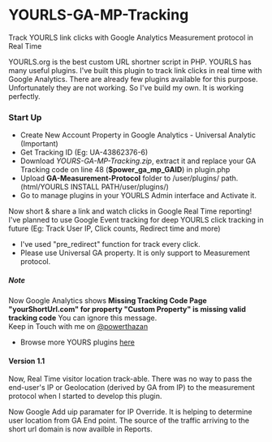 YOURLS-GA-MP-Tracking
====================

Track YOURLS link clicks with Google Analytics Measurement protocol in Real Time

YOURLS.org is the best custom URL shortner script in PHP. YOURLS has many useful plugins. I've built this plugin to track link clicks in real time with Google Analytics. There are already few plugins available for this purpose. Unfortunately  they are not working. So I've build my own. It is working perfectly. 

<h3>
 Start Up </h3>
<ul>
<li>Create New Account Property in Google Analytics - Universal Analytic (Important)&nbsp;</li>
<li>Get Tracking ID (Eg: UA-43862376-6)&nbsp;</li>
<li>Download <i>YOURS-GA-MP-Tracking.zip</i>, extract it  and replace your GA Tracking code on line 48 (<b>$power_ga_mp_GAID</b>) in plugin.php</li>
<li>Upload&nbsp;<b>GA-Measurement-Protocol</b> folder to /user/plugins/ path. (html/YOURLS INSTALL PATH/user/plugins/)</li>
<li>Go to manage plugins in your YOURLS Admin interface and Activate it.</li>
</ul>
<div>
Now short &amp; share a link and watch clicks in Google Real Time reporting!&nbsp;</div>
<div>
</div>
<div>
I've planned to use Google Event tracking for deep YOURLS click tracking in future (Eg: Track User IP, Click counts, Redirect time and more)</div>
<div>
</div>
<div>
<ul>
<li>I've used "pre_redirect" function for track every click.&nbsp;</li>
<li>Please use Universal GA property. It is only support to Measurement protocol.</li>
</ul>
</div>

<h5>Note</h5>
Now Google Analytics shows  <b>Missing Tracking Code Page "yourShortUrl.com" for property "Custom Property" is missing valid tracking code</b> You can ignore this message. 

<div>
Keep in Touch with me on&nbsp;<a href="https://twitter.com/powerthazan" target="_blank">@powerthazan</a></div>

<ul>
<li>Browse more YOURS plugins <a href="https://github.com/YOURLS/YOURLS/wiki/Plugin-List" target="_blank">here</a></li>
</ul>

<h4>Version 1.1</h4>
Now, Real Time visitor location track-able.
There was no way to pass the end-user's IP or Geolocation (derived by GA from IP) to  the measurement protocol when I started to develop this plugin.


Now Google Add uip paramater for IP Override. It is helping to determine user location from GA End point. The source of the traffic arriving to the short url domain is now availble in Reports.
